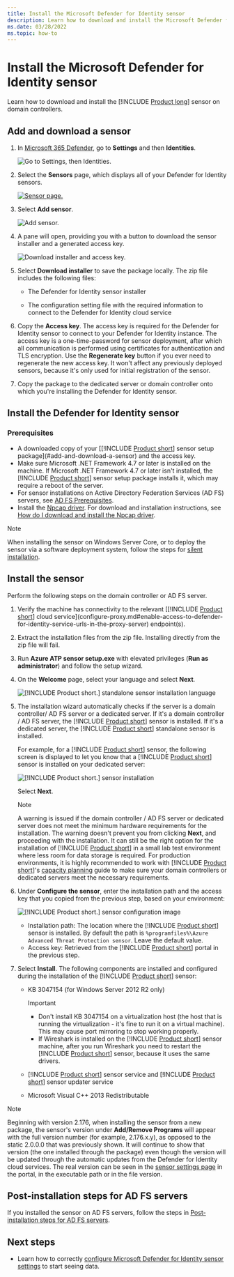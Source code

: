 ```yaml
---
title: Install the Microsoft Defender for Identity sensor
description: Learn how to download and install the Microsoft Defender for Identity sensors on your domain controllers.
ms.date: 03/28/2022
ms.topic: how-to
---
```


# Install the Microsoft Defender for Identity sensor

Learn how to download and install the [!INCLUDE [Product long](includes/product-long.md)] sensor on domain controllers.

## Add and download a sensor

1. In [Microsoft 365 Defender](https://security.microsoft.com), go to **Settings** and then **Identities**.

    ![Go to Settings, then Identities.](media/settings-identities.png)

1. Select the **Sensors** page, which displays all of your Defender for Identity sensors.

    [![Sensor page.](media//sensor-page.png)](media/sensor-page.png#lightbox)

1. Select **Add sensor**.

    ![Add sensor.](media/add-sensor.png)

1. A pane will open, providing you with a button to download the sensor installer and a generated access key.

    ![Download installer and access key.](media/installer-access-key.png)

1. Select **Download installer** to save the package locally. The zip file includes the following files:

    - The Defender for Identity sensor installer

    - The configuration setting file with the required information to connect to the Defender for Identity cloud service

1. Copy the **Access key**. The access key is required for the Defender for Identity sensor to connect to your Defender for Identity instance. The access key is a one-time-password for sensor deployment, after which all communication is performed using certificates for authentication and TLS encryption. Use the **Regenerate key** button if you ever need to regenerate the new access key. It won't affect any previously deployed sensors, because it's only used for initial registration of the sensor.

1. Copy the package to the dedicated server or domain controller onto which you're installing the Defender for Identity sensor.

## Install the Defender for Identity sensor

### Prerequisites

- A downloaded copy of your [[!INCLUDE [Product short](includes/product-short.md)] sensor setup package](#add-and-download-a-sensor) and the access key.
- Make sure Microsoft .NET Framework 4.7 or later is installed on the machine. If Microsoft .NET Framework 4.7 or later isn't installed, the [!INCLUDE [Product short](includes/product-short.md)] sensor setup package installs it, which may require a reboot of the server.
- For sensor installations on Active Directory Federation Services (AD FS) servers, see [AD FS Prerequisites](active-directory-federation-services.md#prerequisites).
- Install the [Npcap driver](/defender-for-identity/technical-faq#winpcap-and-npcap-drivers). For download and installation instructions, see [How do I download and install the Npcap driver](/defender-for-identity/technical-faq#how-do-i-download-and-install-the-npcap-driver).

>[!NOTE]
>When installing the sensor on Windows Server Core, or to deploy the sensor via a software deployment system, follow the steps for [silent installation](silent-installation.md#defender-for-identity-sensor-silent-installation).

## Install the sensor

Perform the following steps on the domain controller or AD FS server.

1. Verify the machine has connectivity to the relevant [[!INCLUDE [Product short](includes/product-short.md)] cloud service](configure-proxy.md#enable-access-to-defender-for-identity-service-urls-in-the-proxy-server) endpoint(s).
1. Extract the installation files from the zip file. Installing directly from the zip file will fail.
1. Run **Azure ATP sensor setup.exe** with elevated privileges (**Run as administrator**) and follow the setup wizard.
1. On the **Welcome** page, select your language and select **Next**.

    ![[!INCLUDE [Product short.](includes/product-short.md)] standalone sensor installation language](media/sensor-install-language.png)

1. The installation wizard automatically checks if the server is a domain controller/ AD FS server or a dedicated server. If it's a domain controller / AD FS server, the [!INCLUDE [Product short](includes/product-short.md)] sensor is installed. If it's a dedicated server, the [!INCLUDE [Product short](includes/product-short.md)] standalone sensor is installed.

    For example, for a [!INCLUDE [Product short](includes/product-short.md)] sensor, the following screen is displayed to let you know that a [!INCLUDE [Product short](includes/product-short.md)] sensor is installed on your dedicated server:

    ![[!INCLUDE [Product short.](includes/product-short.md)] sensor installation](media/sensor-install-deployment-type.png)

    Select **Next**.

    > [!NOTE]
    > A warning is issued if the domain controller / AD FS server or dedicated server does not meet the minimum hardware requirements for the installation. The warning doesn't prevent you from clicking **Next**, and proceeding with the installation. It can still be the right option for the installation of [!INCLUDE [Product short](includes/product-short.md)] in a small lab test environment where less room for data storage is required. For production environments, it is highly recommended to work with [!INCLUDE [Product short](includes/product-short.md)]'s [capacity planning](capacity-planning.md) guide to make sure your domain controllers or dedicated servers meet the necessary requirements.

1. Under **Configure the sensor**, enter the installation path and the access key that you copied from the previous step, based on your environment:

    ![[!INCLUDE [Product short.](includes/product-short.md)] sensor configuration image](media/sensor-install-config.png)

    - Installation path: The location where the [!INCLUDE [Product short](includes/product-short.md)] sensor is installed. By default the path is  `%programfiles%\Azure Advanced Threat Protection sensor`. Leave the default value.
    - Access key: Retrieved from the [!INCLUDE [Product short](includes/product-short.md)] portal in the previous step.

1. Select **Install**. The following components are installed and configured during the installation of the [!INCLUDE [Product short](includes/product-short.md)] sensor:

    - KB 3047154 (for Windows Server 2012 R2 only)

        > [!IMPORTANT]
        >
        > - Don't install KB 3047154 on a virtualization host (the host that is running the virtualization -  it's fine to run it on a virtual machine). This may cause port mirroring to stop working properly.
        > - If Wireshark is installed on the [!INCLUDE [Product short](includes/product-short.md)] sensor machine, after you run Wireshark you need to restart the [!INCLUDE [Product short](includes/product-short.md)] sensor, because it uses the same drivers.

    - [!INCLUDE [Product short](includes/product-short.md)] sensor service and [!INCLUDE [Product short](includes/product-short.md)] sensor updater service
    - Microsoft Visual C++ 2013 Redistributable

> [!NOTE]
> Beginning with version 2.176, when installing the sensor from a new package, the sensor's version under **Add/Remove Programs** will appear with the full version number (for example, 2.176.x.y), as opposed to the static 2.0.0.0 that was previously shown. It will continue to show that version (the one installed through the package) even though the version will be updated through the automatic updates from the Defender for Identity cloud services. The real version can be seen in the [sensor settings page](https://security.microsoft.com/settings/identities?tabid=sensor) in the portal, in the executable path or in the file version.

## Post-installation steps for AD FS servers

If you installed the sensor on AD FS servers, follow the steps in [Post-installation steps for AD FS servers](active-directory-federation-services.md#post-installation-steps-for-ad-fs-servers).

## Next steps

- Learn how to correctly [configure Microsoft Defender for Identity sensor settings](configure-sensor-settings.md) to start seeing data.
